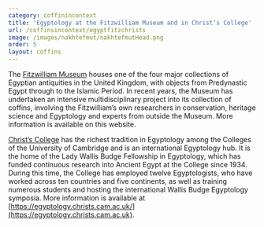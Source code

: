 ```yaml
---
category: coffinincontext
title: 'Egyptology at the Fitzwilliam Museum and in Christ’s College'
url: /coffinsincontext/egyptfitzchrists
image: /images/nakhtefmut/nakhtefmutHead.png
order: 5
layout: coffins
---
```

The [Fitzwilliam Museum](https://www.fitzmuseum.cam.ac.uk) houses one of the four major collections of Egyptian antiquities in the United Kingdom, 
with objects from Predynastic Egypt through to the Islamic Period. In recent years, the Museum has undertaken an intensive multidisciplinary project 
into its collection of coffins, involving the Fitzwilliam’s own researchers in conservation, heritage science and Egyptology and experts from outside 
the Museum. More information is available on this website.

[Christ’s College](https://www.christs.cam.ac.uk) has the richest tradition in Egyptology among the Colleges of the University of Cambridge and is 
an international Egyptology hub. It is the home of the Lady Wallis Budge Fellowship in Egyptology, which has funded continuous research into 
Ancient Egypt at the College since 1934. During this time, the College has employed twelve Egyptologists, who have worked across ten countries and 
five continents, as well as training numerous students and hosting the international Wallis Budge Egyptology symposia. More information is available 
at [https://egyptology.christs.cam.ac.uk/](https://egyptology.christs.cam.ac.uk). 
